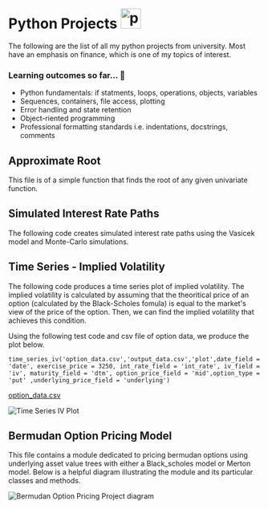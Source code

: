 # Python Projects   <img src="https://github.com/JDodsworth/Univeristy-Projects/assets/171965237/3bb38632-2ab9-456c-8e26-172ef365d5fb" alt="python_icon" width="40">
The following are the list of all my python projects from university. Most have an emphasis on finance, which is one of my topics of interest.

### Learning outcomes so far... 📗
- Python fundamentals: if statments, loops, operations, objects, variables
- Sequences, containers, file access, plotting
- Error handling and state retention
- Object-riented programming
- Professional formatting standards i.e. indentations, docstrings, comments

## Approximate Root
This file is of a simple function that finds the root of any given univariate function.

## Simulated Interest Rate Paths 
The following code creates simulated interest rate paths using the Vasicek model and Monte-Carlo simulations.

## Time Series - Implied Volatility
The following code produces a time series plot of implied volatility. The implied volatility is calculated by assuming that the theoritical price of an option (calculated by the Black-Scholes fomula) is equal to the market's view of the price of the option. Then, we can find the implied volatility that achieves this condition. 

Using the following test code and csv file of option data, we produce the plot below.
```
time_series_iv('option_data.csv','output_data.csv','plot',date_field = 'date', exercise_price = 3250, int_rate_field = 'int_rate', iv_field = 'iv', maturity_field = 'dtm', option_price_field = 'mid',option_type =   'put' ,underlying_price_field = 'underlying')
```

[option_data.csv](https://github.com/user-attachments/files/15777010/option_data.csv)

![Time Series IV Plot](https://github.com/JDodsworth/Univeristy-Projects/assets/171965237/6018dc6d-7037-452a-9a5b-63b7ccc99cdc)

## Bermudan Option Pricing Model
This file contains a module dedicated to pricing bermudan options using underlying asset value trees with either a Black_scholes model or Merton model. Below is a helpful diagram illustrating the module and its particular classes and methods.

![Bermudan Option Pricing Project diagram](https://github.com/JDodsworth/Univeristy-Projects/assets/171965237/d1b3a8bd-7f72-46e9-9b75-cc63ede330ea)


